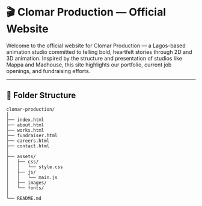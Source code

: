 # 🎬 Clomar Production — Official Website

Welcome to the official website for Clomar Production — a Lagos-based animation studio committed to telling bold, heartfelt stories through 2D and 3D animation. Inspired by the structure and presentation of studios like Mappa and Madhouse, this site highlights our portfolio, current job openings, and fundraising efforts.

---

## 📁 Folder Structure

```plaintext
clomar-production/
│
├── index.html
├── about.html
├── works.html
├── fundraiser.html
├── careers.html
├── contact.html
│
├── assets/
│   ├── css/
│   │   └── style.css
│   ├── js/
│   │   └── main.js
│   ├── images/
│   └── fonts/
│
└── README.md
